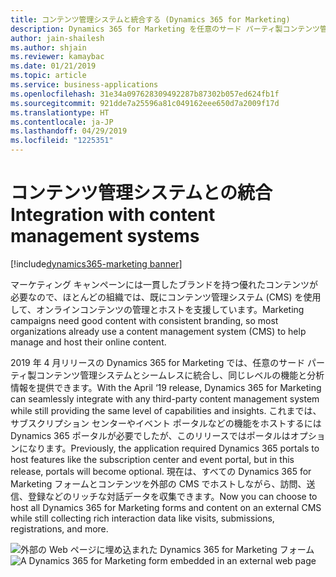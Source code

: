 ```yaml
---
title: コンテンツ管理システムと統合する (Dynamics 365 for Marketing)
description: Dynamics 365 for Marketing を任意のサード パーティ製コンテンツ管理システムと統合し、同じレベルの機能と分析情報を提供できます
author: jain-shailesh
ms.author: shjain
ms.reviewer: kamaybac
ms.date: 01/21/2019
ms.topic: article
ms.service: business-applications
ms.openlocfilehash: 31e34a097628309492287b87302b057ed624fb1f
ms.sourcegitcommit: 921dde7a25596a81c049162eee650d7a2009f17d
ms.translationtype: HT
ms.contentlocale: ja-JP
ms.lasthandoff: 04/29/2019
ms.locfileid: "1225351"
---
```

# <a name="integration-with-content-management-systems"></a><span data-ttu-id="40f9a-103">コンテンツ管理システムとの統合</span><span class="sxs-lookup"><span data-stu-id="40f9a-103">Integration with content management systems</span></span>
[!include[dynamics365-marketing banner](../includes/dynamics365-marketing.md)]


<span data-ttu-id="40f9a-104">マーケティング キャンペーンには一貫したブランドを持つ優れたコンテンツが必要なので、ほとんどの組織では、既にコンテンツ管理システム (CMS) を使用して、オンラインコンテンツの管理とホストを支援しています。</span><span class="sxs-lookup"><span data-stu-id="40f9a-104">Marketing campaigns need good content with consistent branding, so most organizations already use a content management system (CMS) to help manage and host their online content.</span></span>

<span data-ttu-id="40f9a-105">2019 年 4 月リリースの Dynamics 365 for Marketing では、任意のサード パーティ製コンテンツ管理システムとシームレスに統合し、同じレベルの機能と分析情報を提供できます。</span><span class="sxs-lookup"><span data-stu-id="40f9a-105">With the April ‘19 release, Dynamics 365 for Marketing can seamlessly integrate with any third-party content management system while still providing the same level of capabilities and insights.</span></span> <span data-ttu-id="40f9a-106">これまでは、サブスクリプション センターやイベント ポータルなどの機能をホストするには Dynamics 365 ポータルが必要でしたが、このリリースではポータルはオプションになります。</span><span class="sxs-lookup"><span data-stu-id="40f9a-106">Previously, the application required Dynamics 365 portals to host features like the subscription center and event portal, but in this release, portals will become optional.</span></span> <span data-ttu-id="40f9a-107">現在は、すべての Dynamics 365 for Marketing フォームとコンテンツを外部の CMS でホストしながら、訪問、送信、登録などのリッチな対話データを収集できます。</span><span class="sxs-lookup"><span data-stu-id="40f9a-107">Now you can choose to host all Dynamics 365 for Marketing forms and content on an external CMS while still collecting rich interaction data like visits, submissions, registrations, and more.</span></span>

<span data-ttu-id="40f9a-108">![外部の Web ページに埋め込まれた Dynamics 365 for Marketing フォーム](media/integration-content-management-systems-1.png "外部の Web ページに埋め込まれた Dynamics 365 for Marketing フォーム")</span><span class="sxs-lookup"><span data-stu-id="40f9a-108">![A Dynamics 365 for Marketing form embedded in an external web page](media/integration-content-management-systems-1.png "A Dynamics 365 for Marketing form embedded in an external web page")</span></span>
